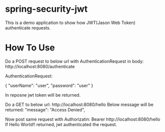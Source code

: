 # spring-security-jwt

This is a demo application to show how JWT(Jason Web Token) authenticate requests.

# How To Use
Do a POST request to below url with AuthenticationRequest in body:
http://localhost:8080/authenticate

AuthenticationRequest:

{
	"userName": "user",
	"password": "user"
}

In reposne jwt token will be returned.

Do a GET to below url:
http://localhost:8080/hello
Below message will be returned:
 "message": "Access Denied",
  
Now post same request with Authorizatin: Bearer <jwt>
http://localhost:8080/hello
If Hello World!! returned, jwt authenticated the request.
